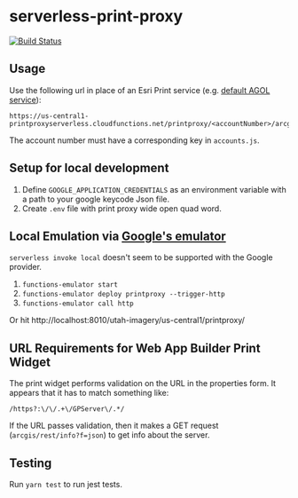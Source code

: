 # serverless-print-proxy
[![Build Status](https://travis-ci.org/agrc/serverless-print-proxy.svg?branch=master)](https://travis-ci.org/agrc/serverless-print-proxy)

## Usage
Use the following url in place of an Esri Print service (e.g. [default AGOL service](https://utility.arcgisonline.com/arcgis/rest/services/Utilities/PrintingTools/GPServer/Export%20Web%20Map%20Task)):

```url
https://us-central1-printproxyserverless.cloudfunctions.net/printproxy/<accountNumber>/arcgis/rest/services/GPServer/export
```

The account number must have a corresponding key in `accounts.js`.


## Setup for local development
1. Define `GOOGLE_APPLICATION_CREDENTIALS` as an environment variable with a path to your google keycode Json file.
1. Create `.env` file with print proxy wide open quad word.

## Local Emulation via [Google's emulator](https://cloud.google.com/functions/docs/emulator)
`serverless invoke local` doesn't seem to be supported with the Google provider.

1. `functions-emulator start`
1. `functions-emulator deploy printproxy --trigger-http`
1. `functions-emulator call http`

Or hit http://localhost:8010/utah-imagery/us-central1/printproxy/

## URL Requirements for Web App Builder Print Widget
The print widget performs validation on the URL in the properties form. It appears that it has to match something like:
```regex
/https?:\/\/.+\/GPServer\/.*/
```

If the URL passes validation, then it makes a GET request (`arcgis/rest/info?f=json`) to get info about the server.

## Testing
Run `yarn test` to run jest tests.
